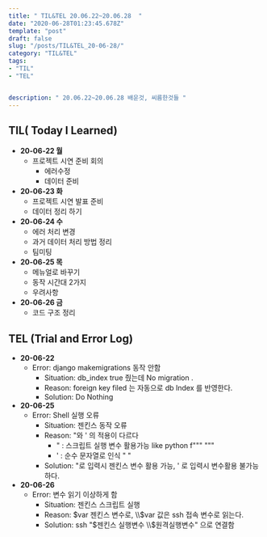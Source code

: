 ```yaml
---
title: " TIL&TEL 20.06.22~20.06.28  "
date: "2020-06-28T01:23:45.678Z"
template: "post"
draft: false
slug: "/posts/TIL&TEL_20-06-28/"
category: "TIL&TEL"
tags:
- "TIL"
- "TEL"


description: " 20.06.22~20.06.28 배운것, 씨름한것들 "
---
```


## TIL( Today I Learned)

- **20-06-22 월**
  - 프로젝트 시연 준비 회의
    - 에러수정
    - 데이터 준비
- **20-06-23 화**
  - 프로젝트 시연 발표 준비
  - 데이터 정리 하기
- **20-06-24 수**
  - 에러 처리 변경
  - 과거 데이터 처리 방법 정리
  - 팀미팅
- **20-06-25 목**
  - 메뉴얼로 바꾸기
  - 동작 시간대 2가지
  - 우려사항
- **20-06-26 금**
  - 코드 구조 정리

## TEL (Trial and Error Log)

- **20-06-22**
  - Error: django makemigrations 동작 안함
    - Situation: db_index true 줬는데 No migration . 
    - Reason: foreign key filed 는 자동으로 db Index 를 반영한다.
    - Solution: Do Nothing
- **20-06-25**
  - Error: Shell 실행 오류
    - Situation: 젠킨스 동작 오류
    - Reason: "와 ' 의 적용이 다르다
      - " : 스크립트 실행 변수 활용가능 like python f""" """
      - ' : 순수 문자열로 인식 " "
    - Solution: "로 입력시 젠킨스 변수 활용 가능, ' 로 입력시 변수활용 불가능하다.
- **20-06-26**
  - Error: 변수 읽기 이상하게 함
    - Situation: 젠킨스 스크립트 실행
    - Reason: $var 젠킨스 변수로, \\$var 값은 ssh 접속 변수로 읽는다.
    - Solution: ssh "$젠킨스 실행변수 \\$원격실행변수" 으로 연결함